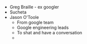 - Greg Braille - ex googler
- Sucheta
- Jason O'Toole
	- From google team
	- Google engineering leads
	- To shat and have a conversation
	-